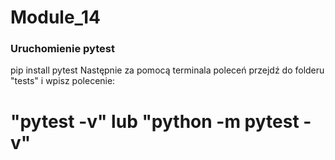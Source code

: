 # Module_14
### Uruchomienie pytest ###
pip install pytest
Następnie za pomocą terminala poleceń przejdź do folderu "tests" i wpisz polecenie:
# "pytest -v" lub "python -m pytest -v" #
